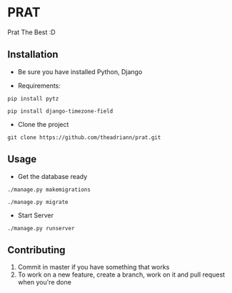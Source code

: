 # PRAT

Prat The Best :D

## Installation

- Be sure you have installed Python, Django

- Requirements:

`pip install pytz`

`pip install django-timezone-field`
- Clone the project

` git clone https://github.com/theadriann/prat.git `




## Usage

- Get the database ready

` ./manage.py makemigrations `

` ./manage.py migrate `

- Start Server

` ./manage.py runserver `

## Contributing

1. Commit in master if you have something that works
2. To work on a new feature, create a branch, work on it and pull request when you're done